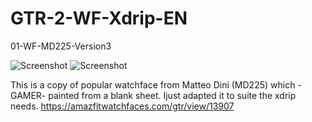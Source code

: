 # GTR-2-WF-Xdrip-EN

01-WF-MD225-Version3

![Screenshot](https://raw.githubusercontent.com/twinko/GTR-2-WF-Xdrip-EN/main/01-WF-MD225-Version3-xdrip-ready/Preview3.gif)
![Screenshot](https://user-images.githubusercontent.com/4833779/127302152-1a1910fe-7f4b-434c-9e1d-b2159a8fa7c6.jpg)

This is a copy of popular watchface from Matteo Dini (MD225) which -GAMER- painted from a blank sheet. Ijust adapted it to suite the xdrip needs.
https://amazfitwatchfaces.com/gtr/view/13907
